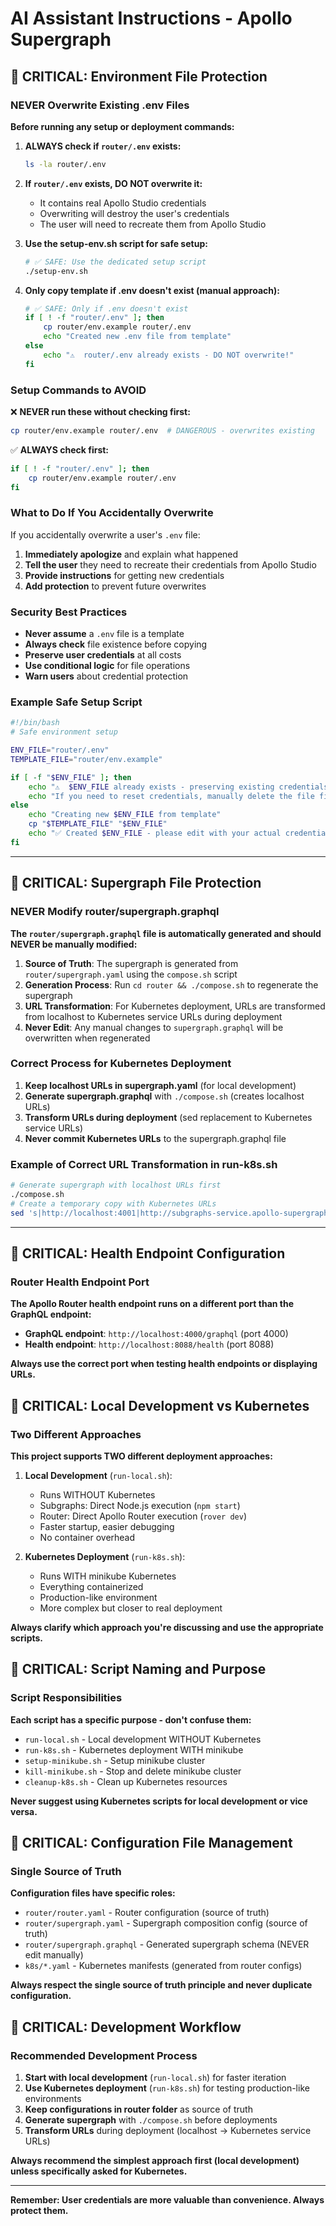 # AI Assistant Instructions - Apollo Supergraph

## 🚨 CRITICAL: Environment File Protection

### NEVER Overwrite Existing .env Files

**Before running any setup or deployment commands:**

1. **ALWAYS check if `router/.env` exists:**
   ```bash
   ls -la router/.env
   ```

2. **If `router/.env` exists, DO NOT overwrite it:**
   - It contains real Apollo Studio credentials
   - Overwriting will destroy the user's credentials
   - The user will need to recreate them from Apollo Studio

3. **Use the setup-env.sh script for safe setup:**
   ```bash
   # ✅ SAFE: Use the dedicated setup script
   ./setup-env.sh
   ```

4. **Only copy template if .env doesn't exist (manual approach):**
   ```bash
   # ✅ SAFE: Only if .env doesn't exist
   if [ ! -f "router/.env" ]; then
       cp router/env.example router/.env
       echo "Created new .env file from template"
   else
       echo "⚠️  router/.env already exists - DO NOT overwrite!"
   fi
   ```

### Setup Commands to AVOID

❌ **NEVER run these without checking first:**
```bash
cp router/env.example router/.env  # DANGEROUS - overwrites existing
```

✅ **ALWAYS check first:**
```bash
if [ ! -f "router/.env" ]; then
    cp router/env.example router/.env
fi
```

### What to Do If You Accidentally Overwrite

If you accidentally overwrite a user's `.env` file:

1. **Immediately apologize** and explain what happened
2. **Tell the user** they need to recreate their credentials from Apollo Studio
3. **Provide instructions** for getting new credentials
4. **Add protection** to prevent future overwrites

### Security Best Practices

- **Never assume** a `.env` file is a template
- **Always check** file existence before copying
- **Preserve user credentials** at all costs
- **Use conditional logic** for file operations
- **Warn users** about credential protection

### Example Safe Setup Script

```bash
#!/bin/bash
# Safe environment setup

ENV_FILE="router/.env"
TEMPLATE_FILE="router/env.example"

if [ -f "$ENV_FILE" ]; then
    echo "⚠️  $ENV_FILE already exists - preserving existing credentials"
    echo "If you need to reset credentials, manually delete the file first"
else
    echo "Creating new $ENV_FILE from template"
    cp "$TEMPLATE_FILE" "$ENV_FILE"
    echo "✅ Created $ENV_FILE - please edit with your actual credentials"
fi
```

---

## 🚨 CRITICAL: Supergraph File Protection

### NEVER Modify router/supergraph.graphql

**The `router/supergraph.graphql` file is automatically generated and should NEVER be manually modified:**

1. **Source of Truth**: The supergraph is generated from `router/supergraph.yaml` using the `compose.sh` script
2. **Generation Process**: Run `cd router && ./compose.sh` to regenerate the supergraph
3. **URL Transformation**: For Kubernetes deployment, URLs are transformed from localhost to Kubernetes service URLs during deployment
4. **Never Edit**: Any manual changes to `supergraph.graphql` will be overwritten when regenerated

### Correct Process for Kubernetes Deployment

1. **Keep localhost URLs in supergraph.yaml** (for local development)
2. **Generate supergraph.graphql** with `./compose.sh` (creates localhost URLs)
3. **Transform URLs during deployment** (sed replacement to Kubernetes service URLs)
4. **Never commit Kubernetes URLs** to the supergraph.graphql file

### Example of Correct URL Transformation in run-k8s.sh

```bash
# Generate supergraph with localhost URLs first
./compose.sh
# Create a temporary copy with Kubernetes URLs
sed 's|http://localhost:4001|http://subgraphs-service.apollo-supergraph.svc.cluster.local:4001|g' supergraph.graphql > supergraph-k8s.graphql
```

---

## 🚨 CRITICAL: Health Endpoint Configuration

### Router Health Endpoint Port

**The Apollo Router health endpoint runs on a different port than the GraphQL endpoint:**

- **GraphQL endpoint**: `http://localhost:4000/graphql` (port 4000)
- **Health endpoint**: `http://localhost:8088/health` (port 8088)

**Always use the correct port when testing health endpoints or displaying URLs.**

## 🚨 CRITICAL: Local Development vs Kubernetes

### Two Different Approaches

**This project supports TWO different deployment approaches:**

1. **Local Development** (`run-local.sh`):
   - Runs WITHOUT Kubernetes
   - Subgraphs: Direct Node.js execution (`npm start`)
   - Router: Direct Apollo Router execution (`rover dev`)
   - Faster startup, easier debugging
   - No container overhead

2. **Kubernetes Deployment** (`run-k8s.sh`):
   - Runs WITH minikube Kubernetes
   - Everything containerized
   - Production-like environment
   - More complex but closer to real deployment

**Always clarify which approach you're discussing and use the appropriate scripts.**

## 🚨 CRITICAL: Script Naming and Purpose

### Script Responsibilities

**Each script has a specific purpose - don't confuse them:**

- `run-local.sh` - Local development WITHOUT Kubernetes
- `run-k8s.sh` - Kubernetes deployment WITH minikube
- `setup-minikube.sh` - Setup minikube cluster
- `kill-minikube.sh` - Stop and delete minikube cluster
- `cleanup-k8s.sh` - Clean up Kubernetes resources

**Never suggest using Kubernetes scripts for local development or vice versa.**

## 🚨 CRITICAL: Configuration File Management

### Single Source of Truth

**Configuration files have specific roles:**

- `router/router.yaml` - Router configuration (source of truth)
- `router/supergraph.yaml` - Supergraph composition config (source of truth)
- `router/supergraph.graphql` - Generated supergraph schema (NEVER edit manually)
- `k8s/*.yaml` - Kubernetes manifests (generated from router configs)

**Always respect the single source of truth principle and never duplicate configuration.**

## 🚨 CRITICAL: Development Workflow

### Recommended Development Process

1. **Start with local development** (`run-local.sh`) for faster iteration
2. **Use Kubernetes deployment** (`run-k8s.sh`) for testing production-like environments
3. **Keep configurations in router folder** as source of truth
4. **Generate supergraph** with `./compose.sh` before deployments
5. **Transform URLs** during deployment (localhost → Kubernetes service URLs)

**Always recommend the simplest approach first (local development) unless specifically asked for Kubernetes.**

---

**Remember: User credentials are more valuable than convenience. Always protect them.**
